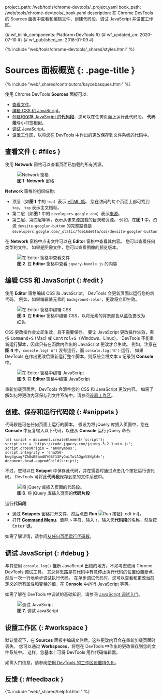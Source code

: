 project_path: /web/tools/chrome-devtools/_project.yaml
book_path: /web/tools/chrome-devtools/_book.yaml
description: 在 Chrome DevTools 的 Sources 面板中查看和编辑文件、创建代码段、调试 JavaScript 并设置工作区。

{# wf_blink_components: Platform>DevTools #}
{# wf_updated_on: 2020-07-10 #}
{# wf_published_on: 2018-01-09 #}

{% include "web/tools/chrome-devtools/_shared/styles.html" %}

# Sources 面板概览 {: .page-title }

{% include "web/_shared/contributors/kaycebasques.html" %}

使用 Chrome DevTools **Sources** 面板可以:

* [查看文件](#files)。
* [编辑 CSS 和 JavaScript](#edit)。
* [创建和保存 JavaScript 的**代码段**](#snippets)，您可以在任何页面上运行此代码段。
  **代码段**与小书签相似。
* [调试 JavaScript](#debug)。
* [设置工作区](#workspace)，以将您在 DevTools 中作出的更改保存到文件系统的代码中。


## 查看文件 {: #files }

使用 **Network** 窗格可以查看页面已加载的所有资源。

<figure>
  <img src="images/sources-network-pane.png"
       alt="Network 窗格"/>
  <figcaption>
    <b>图 1</b>. <b>Network</b> 窗格
  </figcaption>
</figure>

**Network** 窗格的组织结构:

* 顶层（如<b>图 1</b> 中的 `top`）表示 [HTML 帧][frame]。
  您在访问的每个页面上都可找到 `top`。 `top` 表示主文档帧。
* 第二层（如<b>图 1</b> 中的 `developers.google.com`）表示[来源][origin]。
* 第三层、第四层等等，表示从该来源加载的目录和资源。
 例如，在<b>图 1</b> 中，资源 `devsite-googler-button` 的完整路径是 `developers.google.com/_static/f6e16de9fa/css/devsite-googler-button`



[frame]: https://www.w3.org/TR/html401/present/frames.html
[origin]: https://www.w3.org/TR/2011/WD-html5-20110525/origin-0.html

在 **Network** 窗格中点击文件可以在 **Editor** 窗格中查看其内容。 您可以查看任何类型的文件。
 如果是图像文件，您可以查看图像的预览版本。

<figure>
  <img src="images/sources-editor-pane.png"
       alt="在 Editor 窗格中查看文件"/>
  <figcaption>
    <b>图 2</b>. 在 <b>Editor</b> 窗格中查看 <code>jquery-bundle.js</code> 的内容

  </figcaption>
</figure>

## 编辑 CSS 和 JavaScript {: #edit }

使用 **Editor** 窗格编辑 CSS 和 JavaScript。  DevTools 会更新页面以运行您的新代码。
 例如，如果编辑某元素的 `background-color`，更改将立即生效。


<figure>
  <img src="images/edit-css.gif"
       alt="在 Editor 窗格中编辑 CSS"/>
  <figcaption>
    <b>图 3</b>. 在 <b>Editor</b> 窗格中编辑 CSS，以将元素的背景颜色从蓝色更改为红色
  </figcaption>

</figure>

CSS 更改操作会立即生效，且不需要保存。 要让 JavaScript 更改操作生效，需按 <kbd>Command</kbd>+<kbd>S</kbd> (Mac) 或 <kbd>Control</kbd>+<kbd>S</kbd>（Windows、Linux）。
DevTools 不能重新运行脚本，因此只有在函数内作出的 JavaScript 更改才会生效。
 例如，注意在<b>图 4</b> 中，`console.log('A')` 没有运行，而 `console.log('B')` 运行。
 如果 DevTools 在作出更改后重新运行整个脚本，则系统会将文本 `A` 记录到 **Console** 中。


<figure>
  <img src="images/edit-js.gif"
       alt="在 Editor 窗格中编辑 JavaScript"/>
  <figcaption>
    <b>图 5</b>. 在 <b>Editor</b> 窗格中编辑 JavaScript
  </figcaption>
</figure>

重新加载页面后，DevTools 会清空您的 CSS 和 JavaScript 更改内容。 如需了解如何将更改内容保存到文件系统中，请参阅[设置工作区](#workspace)。



## 创建、保存和运行代码段 {: #snippets }

代码段是可在任何页面上运行的脚本。 假设为将 jQuery 库插入页面中，您在 **Console** 中反复输入以下代码，以便从 **Console** 运行 jQuery 命令:



    let script = document.createElement('script');
    script.src = 'https://code.jquery.com/jquery-3.2.1.min.js';
    script.crossOrigin = 'anonymous';
    script.integrity = 'sha256-hwg4gsxgFZhOsEEamdOYGBf13FyQuiTwlAQgxVSNgt4=';
    document.head.appendChild(script);

不过，您可以在 **Snippet** 中保存此代码，并在需要时通过点击几个按钮运行该代码。
 DevTools 可将此**代码段**保存到您的文件系统中。

<figure>
  <img src="images/snippet.png"
       alt="将 jQuery 库插入页面的代码段。"/>
  <figcaption>
    <b>图 6</b>. 将 jQuery 库插入页面的<b>代码片段</b>
  </figcaption>
</figure>

运行**代码段**:

* 通过 **Snippets** 窗格打开文件，然后点击 **Run** ![Run 按钮][run]{:.cdt-inl}。
* 打开 [**Command Menu**][CM]、删除 `>` 字符、输入 `!`、输入您**代码段**的名称，然后按 <kbd>Enter</kbd> 键。


[CM]: /web/tools/chrome-devtools/ui#command-menu
[run]: images/run-snippet.png

如需了解详情，请参阅[从任何页面运行代码段][snip]。

[snip]: /web/tools/chrome-devtools/snippets

## 调试 JavaScript {: #debug }

与其使用 `console.log()` 推断 JavaScript 出错的地方，不如考虑使用
Chrome DevTools 调试工具。 其总体思路是在代码中有意停止执行代码的位置设置断点，然后一次一行地单步调试执行代码。
 在单步调试代码时，您可以查看和更改当前定义的所有属性和变量的值，在 **Console** 中运行 JavaScript 等等。


如需了解在 DevTools 中调试的基础知识，请参阅 [JavaScript 调试入门](/web/tools/chrome-devtools/javascript/)。


<figure>
  <img src="images/debugging.png"
       alt="调试 JavaScript"/>
  <figcaption>
    <b>图 7</b>. 调试 JavaScript
</figcaption>
</figure>

## 设置工作区 {: #workspace }

默认情况下，在 **Sources** 面板中编辑文件后，这些更改内容会在重新加载页面时丢失。
 您可以通过 **Workspaces**，将您在 DevTools 中作出的更改保存到您的文件系统中。
 这样，您基本上可将 DevTools 用作代码编辑器。

如需入门信息，请参阅[使用 DevTools 的工作区设置持久化][WS]。

[WS]: /web/tools/chrome-devtools/workspaces/

## 反馈 {: #feedback }

{% include "web/_shared/helpful.html" %}
